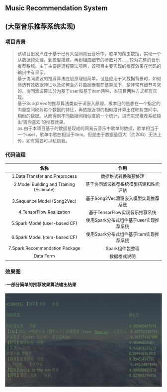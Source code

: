 ## Music Recommendation System 
## (大型音乐推荐系统实现)

### 项目背景
>  该项目出发点在于基于已有大型网易云音乐中，歌单的爬虫数据，实现一个从数据预处理，到模型搭建，再到相应细节的参数对齐……较为完整的音乐推荐系统。由于主要是流程算法项目，该项目主要实现的推荐效果在代码的输出中有显示。<br>基于协同滤波的推荐算法底层原理很简单，但是应用于大数据背景时，如何筛选有效数据特征以及如何合适将数据嵌套在该算法下，是非常有细节考究的。协同滤波算法分为基于user和基于item两种，本项目两种方式都有实现。<br>基于Song2Vec的推荐算法类似于词嵌入原理，根本目的是想在一个指定的向量空间映射每个数据的特征，再依据近邻的相似度计算出在映射空间中，相似的数据。从而得到不同数据间相似度的一个统计，进而实现推荐系统输出‘猜你喜欢’的推荐效果。<br>ps.由于本项目基于的数据是现成的网易云音乐中歌单的数据，歌单相当于一个user，歌单中歌曲相当于item。但是由于数据量巨大（约20G）无法上传，如有需要可以私信我。
  
### 代码流程
|名称|作用|
|:-------------:|:-------------:|
|1.Data Transfer and Preprocess|数据格式转换和预处理|
|2.Model Building and Training (Estimate)|基于协同滤波推荐系统模型搭建和性能评估|
|3.Sequence Model (Song2Vec)|基于Song2Vec滑窗嵌入模型实现推荐系统|
|4.TensorFlow Realization|基于TensorFlow实现音乐推荐系统|
|5.Spark Model (user-based CF)|使用Spark分布式组件基于user实现推荐系统|
|6.Spark Model (item-based CF)|使用Spark分布式组件基于item实现推荐系统|
|7.Spark Recommendation Package|Spark组件包整理|
|Data Form|数据格式说明|

### 效果图
#### ·一部分简单的推荐效果算法输出结果
<img width="600" height="300" src="./images/result.png"/>

